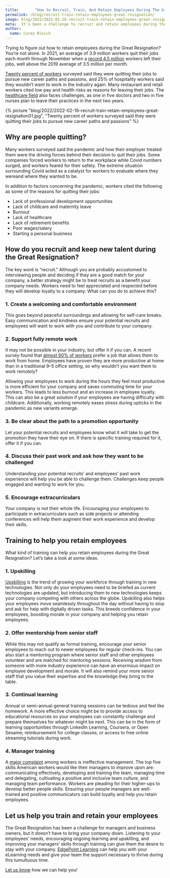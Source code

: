 ```yaml
---
title:       "How to Recruit, Train, And Retain Employees During The Great Resignation"
permalink: /blog/recruit-train-retain-employees-great-resignation/
image: blog/2022/2022-02-16-recruit-train-retain-employees-great-resignation.jpg
meta:  It’s been a challenge to recruit and retain employees during the Great Resignation. Here’s how to gain and keep their loyalty.
author: 
  name: Corey Bleich
---
```


Trying to figure out how to retain employees during the Great Resignation? You’re not alone. In 2021, an average of 3.9 million workers quit their jobs each month through November when a [record 4.5 million](https://www.shrm.org/resourcesandtools/hr-topics/talent-acquisition/pages/record-millions-workers-quit-2021-bls-great-resignation.aspx) workers left their jobs, well above the 2019 average of 3.5 million per month. 

[Twenty percent of workers](https://www.usatoday.com/story/money/2022/01/04/great-resignation-number-people-quitting-jobs-hit-record/9083256002/) surveyed said they were quitting their jobs to pursue new career paths and passions, and 25% of hospitality workers said they wouldn’t want to work in the industry again. Many restaurant and retail workers cited low pay and health risks as reasons for leaving their jobs. The [healthcare field](https://www.fiercehealthcare.com/practices/burnout-workload-and-fear-infection-compel-physicians-and-nurses-to-reduce-hours-or-leave) also faces challenges, as one in five doctors and two in five nurses plan to leave their practices in the next two years.

{% picture  "blog/2022/2022-02-16-recruit-train-retain-employees-great-resignation01.jpg", "Twenty percent of workers surveyed said they were quitting their jobs to pursue new career paths and passions" %}

## Why are people quitting?

Many workers surveyed said the pandemic and how their employer treated them were the driving forces behind their decision to quit their jobs. Some companies forced workers to return to the workplace while Covid numbers surged, and workers feared for their safety. The extreme situation surrounding Covid acted as a catalyst for workers to evaluate where they wereand where they wanted to be. 

In addition to factors concerning the pandemic, workers cited the following as some of the reasons for quitting their jobs:

* Lack of professional development opportunities 
* Lack of childcare and maternity leave
* Burnout 
* Lack of healthcare
* Lack of retirement benefits
* Poor wages/salary
* Starting a personal business
  
## How do you recruit and keep new talent during the Great Resignation?

The key word is “recruit.” Although you are probably accustomed to interviewing people and deciding if they are a good match for your company, a better strategy might be to treat recruits as a benefit your company needs. Workers need to feel appreciated and respected before they will develop loyalty to a company. What can you do to achieve this?

### 1. Create a welcoming and comfortable environment
This goes beyond peaceful surroundings and allowing for self-care breaks. Easy communication and kindness ensure your potential recruits and employees will want to work with you and contribute to your company.

### 2. Support fully remote work
It may not be possible in your industry, but offer it if you can. A recent survey found that [almost 60% of workers](https://www.forbes.com/sites/theyec/2021/10/13/how-remote-work-can-increase-business-profits/?sh=29a4fc3a17b8) prefer a job that allows them to work from home. Employees have proven they are more productive at home than in a traditional 9–5 office setting, so why wouldn’t you want them to work remotely? 

Allowing your employees to work during the hours they feel most productive is more efficient for your company and saves commuting time for your workers. This leads to less burnout and an increase in employee loyalty. This can also be a great solution if your employees are having difficulty with childcare. Additionally, working remotely eases stress during upticks in the pandemic as new variants emerge. 

### 3. Be clear about the path to a promotion opportunity
Let your potential recruits and employees know what it will take to get the promotion they have their eye on. If there is specific training required for it, offer it if you can. 

### 4. Discuss their past work and ask how they want to be challenged
Understanding your potential recruits’ and employees’ past work experience will help you be able to challenge them. Challenges keep people engaged and wanting to work for you.

### 5. Encourage extracurriculars
Your company is not their whole life. Encouraging your employees to participate in extracurriculars such as side projects or attending conferences will help them augment their work experience and develop their skills. 
	

## Training to help you retain employees
What kind of training can help you retain employees during the Great Resignation? Let’s take a look at some ideas. 

### 1. Upskilling     
[Upskilling](/blog/upskill-employees/) is the trend of growing your workforce through training in new technologies. Not only do your employees need to be briefed as current technologies are updated, but introducing them to new technologies keeps your company competing with others across the globe. Upskilling also helps your employees move seamlessly throughout the day without having to stop and ask for help with digitally driven tasks. This breeds confidence in your employees, boosting morale in your company and helping you retain employees.

### 2. Offer mentorship from senior staff
While this may not qualify as formal training, encourage your senior employees to reach out to newer employees for regular check-ins. You can also start a mentoring program where senior staff and other employees volunteer and are matched for mentoring sessions. Receiving wisdom from someone with more industry experience can have an enormous impact on employee development and morale. It will also remind your more senior staff that you value their expertise and the knowledge they bring to the table. 

### 3. Continual learning
Annual or semi-annual general training sessions can be tedious and feel like homework. A more effective choice might be to provide access to educational resources so your employees can constantly challenge and prepare themselves for whatever might be next. This can be in the form of learning opportunities through LinkedIn Learning, Coursera, or Open Sesame; reimbursement for college classes; or access to free online streaming tutorials during work. 

### 4. Manager training
A [major complaint](https://www.shrm.org/about-shrm/press-room/press-releases/pages/survey-84-percent-of-us-workers-blame-bad-managers-for-creating-unnecessary-stress-.aspx) among workers is ineffective management. The top five skills American workers would like their managers to improve upon are: communicating effectively, developing and training the team, managing time and delegating, cultivating a positive and inclusive team culture, and managing team performance. Workers are pleading for their higher-ups to develop better people skills. Ensuring your people managers are well-trained and positive communicators can build loyalty and help you retain employees. 


## Let us help you train and retain your employees
The Great Resignation has been a challenge for managers and business owners, but it doesn’t have to bring your company down. Listening to your employees’ needs, encouraging ongoing learning and upskilling, and improving your managers’ skills through training can give them the desire to stay with your company. [EdgePoint Learning](https://www.edgepointlearning.com/) can help you with your eLearning needs and give your team the support necessary to thrive during this tumultuous time. 

[Let us know](/contact/) how we can help you!
